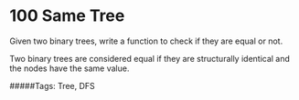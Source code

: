 # 100 Same Tree

Given two binary trees, write a function to check if they are equal or not.

Two binary trees are considered equal if they are structurally identical and the nodes have the same value.

#####Tags:
Tree, DFS
